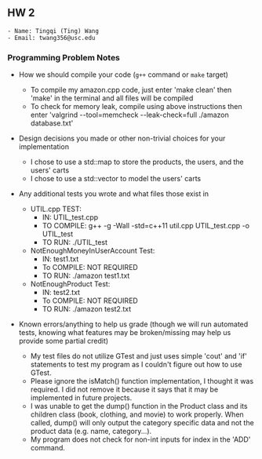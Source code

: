 ## HW 2

	- Name: Tingqi (Ting) Wang
	- Email: twang356@usc.edu

### Programming Problem Notes

 - How we should compile your code (`g++` command or `make` target)
	
	- To compile my amazon.cpp code, just enter 'make clean' then 'make' in the terminal and all files will be compiled
	- To check for memory leak, compile using above instructions then enter 'valgrind --tool=memcheck --leak-check=full ./amazon database.txt'


 - Design decisions you made or other non-trivial choices for your implementation
	
	- I chose to use a std::map to store the products, the users, and the users' carts
	- I chose to use a std::vector to model the users' carts


 - Any additional tests you wrote and what files those exist in

	- UTIL.cpp TEST:
		- IN: UTIL_test.cpp
		- TO COMPILE: 
			g++ -g -Wall -std=c++11 util.cpp UTIL_test.cpp -o UTIL_test
		- TO RUN:
			./UTIL_test
	- NotEnoughMoneyInUserAccount Test:
		- IN: test1.txt
		- To COMPILE:
			NOT REQUIRED
		- TO RUN:
			./amazon test1.txt
	- NotEnoughProduct Test:
		- IN: test2.txt
		- To COMPILE:
			NOT REQUIRED
		- TO RUN:
			./amazon test2.txt


 - Known errors/anything to help us grade (though we will run automated tests,
knowing what features may be broken/missing may help us provide some partial credit)
	
	- My test files do not utilize GTest and just uses simple 'cout' and 'if' statements to test my program as I couldn't figure out how to use GTest.
	- Please ignore the isMatch() function implementation, I thought it was required. I did not remove it because it says that it may be implemented in future projects.
	- I was unable to get the dump() function in the Product class and its children class (book, clothing, and movie) to work properly. When called, dump() will only output the category specific data and not the product data (e.g. name, category...).
	- My program does not check for non-int inputs for index in the 'ADD' command.
